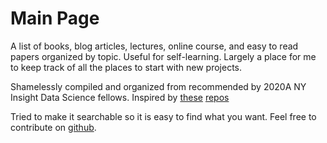 # Main Page 

A list of books, blog articles, lectures, online course, and easy to read papers
organized by topic. Useful for self-learning. Largely a place for me to keep
track of all the places to start with new projects.

Shamelessly compiled and organized from recommended by 2020A NY Insight Data
Science fellows. Inspired by [these](https://github.com/boada/data-science-interviews) [repos](https://github.com/eric-epstein-5747/data-science-interviews)

Tried to make it searchable so it is easy to find what you want. Feel free to contribute on [github](https://github.com/pcrumley/ml_stat_resources).

